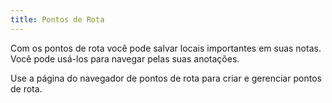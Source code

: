 ```yaml
---
title: Pontos de Rota
---
```


Com os pontos de rota você pode salvar locais importantes em suas notas. Você pode usá-los para navegar pelas suas anotações.

Use a página do navegador de pontos de rota para criar e gerenciar pontos de rota.
